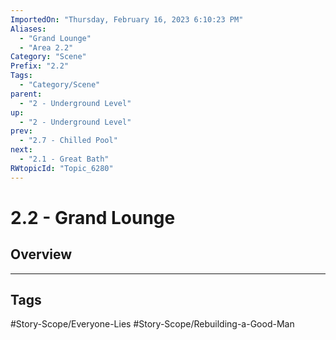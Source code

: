 ```yaml
---
ImportedOn: "Thursday, February 16, 2023 6:10:23 PM"
Aliases:
  - "Grand Lounge"
  - "Area 2.2"
Category: "Scene"
Prefix: "2.2"
Tags:
  - "Category/Scene"
parent:
  - "2 - Underground Level"
up:
  - "2 - Underground Level"
prev:
  - "2.7 - Chilled Pool"
next:
  - "2.1 - Great Bath"
RWtopicId: "Topic_6280"
---
```

# 2.2 - Grand Lounge
## Overview

---
## Tags
#Story-Scope/Everyone-Lies #Story-Scope/Rebuilding-a-Good-Man

